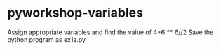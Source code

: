 # pyworkshop-variables
Assign appropriate variables and find the value of 4+6 ** 6//2
Save the python program as ex1a.py

